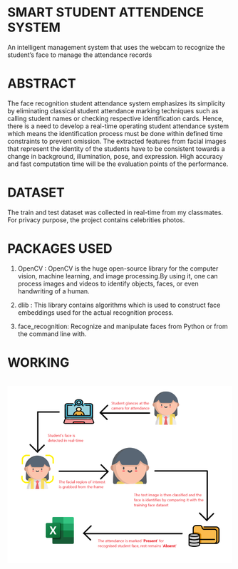 # SMART STUDENT ATTENDENCE SYSTEM
An intelligent management system that uses the webcam to recognize the student’s face to manage the attendance records

# ABSTRACT
The face recognition student attendance system emphasizes its simplicity by eliminating classical student attendance marking techniques such as calling student names or checking respective identification cards. Hence, there is a need to develop a real-time operating student attendance system which means the identification process must be done within defined time constraints to prevent omission. The extracted features from facial images that represent the identity of the students have to be consistent towards a change in background, illumination, pose, and expression. High accuracy and fast computation time will be the evaluation points of the performance.

# DATASET
The train and test dataset was collected in real-time from my classmates. For privacy purpose, the project contains celebrities photos.

# PACKAGES USED
1. OpenCV : OpenCV is the huge open-source library for the computer vision, machine learning, and image processing.By using it, one can process images and videos to identify objects, faces, or even handwriting of a human.

2. dlib : This library contains algorithms which is used to construct  face embeddings used for the actual recognition process.

3. face_recognition: Recognize and manipulate faces from Python or from the command line with.

# WORKING
<br>
<img src = "https://github.com/maha-13-kb/smart-student-attendence-system/blob/main/working_model.png" />
</br>
